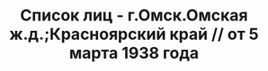 ---
title: Список лиц - г.Омск.Омская ж.д.;Красноярский край // от 5 марта 1938 года
description: РГАСПИ, ф.17, оп.171, дело 415, лист 63
images:
- /disk/pictures/v07/17-171-415-063.jpg
- /disk/pictures/v07/17-171-415-064.jpg
- /disk/pictures/v07/17-171-415-065.jpg
- /disk/pictures/v07/17-171-415-066.jpg
- /disk/pictures/v07/17-171-415-067.jpg
- /disk/pictures/v07/17-171-415-068.jpg
---
